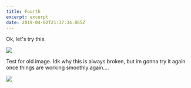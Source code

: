 ```yaml
---
title: Fourth
excerpt: excerpt
date: 2019-04-02T21:37:34.865Z
---
```

Ok, let's try this.

![](/images/diaryphotogalleryvertical_fs-s91-022_001_default.jpg)

Test for old image. Idk why this is always broken, but im gonna try it again once things are working smoothly again....

![](/images/15585046_211036112638782_7941077921733888718_o.jpg)
